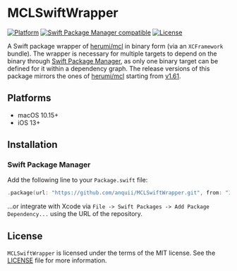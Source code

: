 # MCLSwiftWrapper

[![Platform](https://img.shields.io/badge/Platforms-macOS%20%7C%20iOS-blue)](#platforms)
[![Swift Package Manager compatible](https://img.shields.io/badge/SPM-compatible-orange)](#swift-package-manager)
[![License](https://img.shields.io/badge/license-MIT-green.svg)](https://github.com/anquii/MCLSwiftWrapper/blob/main/LICENSE)

A Swift package wrapper of [herumi/mcl](https://github.com/herumi/mcl) in binary form (via an `XCFramework` bundle). The wrapper is necessary for multiple targets to depend on the binary through [Swift Package Manager](https://www.swift.org/package-manager), as only one binary target can be defined for it within a dependency graph. The release versions of this package mirrors the ones of [herumi/mcl](https://github.com/herumi/mcl) starting from [v1.61](https://github.com/herumi/mcl/releases/tag/v1.61).

## Platforms
- macOS 10.15+
- iOS 13+

## Installation

### Swift Package Manager

Add the following line to your `Package.swift` file:
```swift
.package(url: "https://github.com/anquii/MCLSwiftWrapper.git", from: "1.61.0")
```
...or integrate with Xcode via `File -> Swift Packages -> Add Package Dependency...` using the URL of the repository.

## License

`MCLSwiftWrapper` is licensed under the terms of the MIT license. See the [LICENSE](LICENSE) file for more information.
